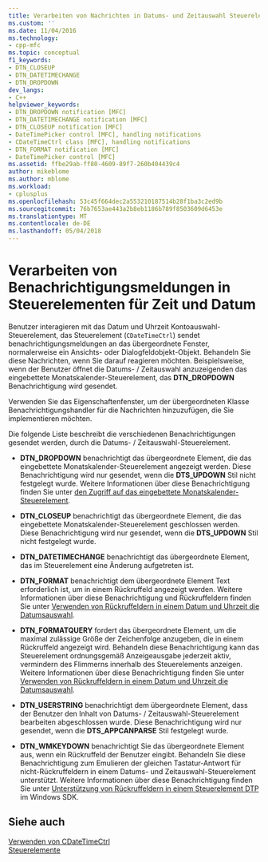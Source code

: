 ```yaml
---
title: Verarbeiten von Nachrichten in Datums- und Zeitauswahl Steuerelemente | Microsoft Docs
ms.custom: ''
ms.date: 11/04/2016
ms.technology:
- cpp-mfc
ms.topic: conceptual
f1_keywords:
- DTN_CLOSEUP
- DTN_DATETIMECHANGE
- DTN_DROPDOWN
dev_langs:
- C++
helpviewer_keywords:
- DTN_DROPDOWN notification [MFC]
- DTN_DATETIMECHANGE notification [MFC]
- DTN_CLOSEUP notification [MFC]
- DateTimePicker control [MFC], handling notifications
- CDateTimeCtrl class [MFC], handling notifications
- DTN_FORMAT notification [MFC]
- DateTimePicker control [MFC]
ms.assetid: ffbe29ab-ff80-4609-89f7-260b404439c4
author: mikeblome
ms.author: mblome
ms.workload:
- cplusplus
ms.openlocfilehash: 53c45f664dec2a553210187514b28f1ba3c2ed9b
ms.sourcegitcommit: 76b7653ae443a2b8eb1186b789f8503609d6453e
ms.translationtype: MT
ms.contentlocale: de-DE
ms.lasthandoff: 05/04/2018
---
```

# <a name="processing-notification-messages-in-date-and-time-picker-controls"></a>Verarbeiten von Benachrichtigungsmeldungen in Steuerelementen für Zeit und Datum
Benutzer interagieren mit das Datum und Uhrzeit Kontoauswahl-Steuerelement, das Steuerelement (`CDateTimeCtrl`) sendet benachrichtigungsmeldungen an das übergeordnete Fenster, normalerweise ein Ansichts- oder Dialogfeldobjekt-Objekt. Behandeln Sie diese Nachrichten, wenn Sie darauf reagieren möchten. Beispielsweise, wenn der Benutzer öffnet die Datums- / Zeitauswahl anzuzeigenden das eingebettete Monatskalender-Steuerelement, das **DTN_DROPDOWN** Benachrichtigung wird gesendet.  
  
 Verwenden Sie das Eigenschaftenfenster, um der übergeordneten Klasse Benachrichtigungshandler für die Nachrichten hinzuzufügen, die Sie implementieren möchten.  
  
 Die folgende Liste beschreibt die verschiedenen Benachrichtigungen gesendet werden, durch die Datums- / Zeitauswahl-Steuerelement.  
  
-   **DTN_DROPDOWN** benachrichtigt das übergeordnete Element, die das eingebettete Monatskalender-Steuerelement angezeigt werden. Diese Benachrichtigung wird nur gesendet, wenn die **DTS_UPDOWN** Stil nicht festgelegt wurde. Weitere Informationen über diese Benachrichtigung finden Sie unter [den Zugriff auf das eingebettete Monatskalender-Steuerelement](../mfc/accessing-the-embedded-month-calendar-control.md).  
  
-   **DTN_CLOSEUP** benachrichtigt das übergeordnete Element, die das eingebettete Monatskalender-Steuerelement geschlossen werden. Diese Benachrichtigung wird nur gesendet, wenn die **DTS_UPDOWN** Stil nicht festgelegt wurde.  
  
-   **DTN_DATETIMECHANGE** benachrichtigt das übergeordnete Element, das im Steuerelement eine Änderung aufgetreten ist.  
  
-   **DTN_FORMAT** benachrichtigt dem übergeordnete Element Text erforderlich ist, um in einem Rückruffeld angezeigt werden. Weitere Informationen über diese Benachrichtigung und Rückruffeldern finden Sie unter [Verwenden von Rückruffeldern in einem Datum und Uhrzeit die Datumsauswahl](../mfc/using-callback-fields-in-a-date-and-time-picker-control.md).  
  
-   **DTN_FORMATQUERY** fordert das übergeordnete Element, um die maximal zulässige Größe der Zeichenfolge anzugeben, die in einem Rückruffeld angezeigt wird. Behandeln diese Benachrichtigung kann das Steuerelement ordnungsgemäß Anzeigeausgabe jederzeit aktiv, vermindern des Flimmerns innerhalb des Steuerelements anzeigen. Weitere Informationen über diese Benachrichtigung finden Sie unter [Verwenden von Rückruffeldern in einem Datum und Uhrzeit die Datumsauswahl](../mfc/using-callback-fields-in-a-date-and-time-picker-control.md).  
  
-   **DTN_USERSTRING** benachrichtigt dem übergeordnete Element, dass der Benutzer den Inhalt von Datums- / Zeitauswahl-Steuerelement bearbeiten abgeschlossen wurde. Diese Benachrichtigung wird nur gesendet, wenn die **DTS_APPCANPARSE** Stil festgelegt wurde.  
  
-   **DTN_WMKEYDOWN** benachrichtigt Sie das übergeordnete Element aus, wenn ein Rückruffeld der Benutzer eingibt. Behandeln Sie diese Benachrichtigung zum Emulieren der gleichen Tastatur-Antwort für nicht-Rückruffeldern in einem Datums- und Zeitauswahl-Steuerelement unterstützt. Weitere Informationen über diese Benachrichtigung finden Sie unter [Unterstützung von Rückruffeldern in einem Steuerelement DTP](http://msdn.microsoft.com/library/windows/desktop/bb761726) im Windows SDK.  
  
## <a name="see-also"></a>Siehe auch  
 [Verwenden von CDateTimeCtrl](../mfc/using-cdatetimectrl.md)   
 [Steuerelemente](../mfc/controls-mfc.md)

